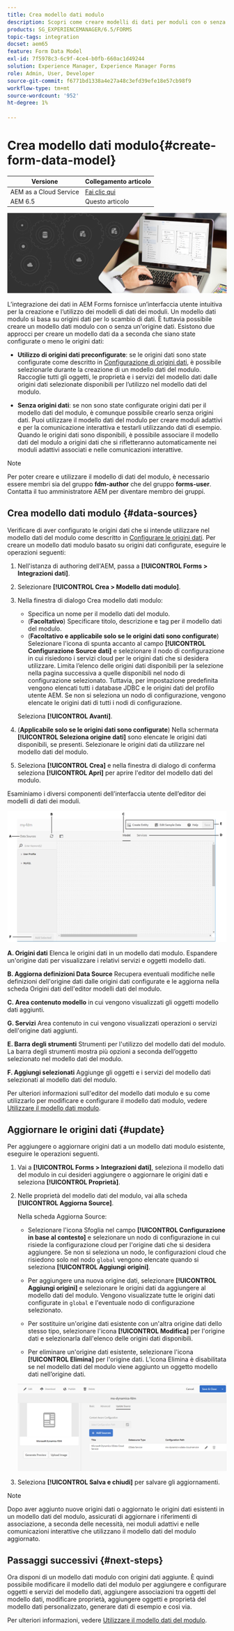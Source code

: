```yaml
---
title: Crea modello dati modulo
description: Scopri come creare modelli di dati per moduli con o senza origini dati configurate.
products: SG_EXPERIENCEMANAGER/6.5/FORMS
topic-tags: integration
docset: aem65
feature: Form Data Model
exl-id: 7f5978c3-6c9f-4ce4-b0fb-660ac1d49244
solution: Experience Manager, Experience Manager Forms
role: Admin, User, Developer
source-git-commit: f6771bd1338a4e27a48c3efd39efe18e57cb98f9
workflow-type: tm+mt
source-wordcount: '952'
ht-degree: 1%

---
```


# Crea modello dati modulo{#create-form-data-model}

| Versione | Collegamento articolo |
| -------- | ---------------------------- |
| AEM as a Cloud Service | [Fai clic qui](https://experienceleague.adobe.com/docs/experience-manager-cloud-service/content/forms/integrate/use-form-data-model/create-form-data-models.html) |
| AEM 6.5 | Questo articolo |


![immagine protagonista](do-not-localize/data-integration.png)

L’integrazione dei dati in AEM Forms fornisce un’interfaccia utente intuitiva per la creazione e l’utilizzo dei modelli di dati dei moduli. Un modello dati modulo si basa su origini dati per lo scambio di dati. È tuttavia possibile creare un modello dati modulo con o senza un&#39;origine dati. Esistono due approcci per creare un modello dati da a seconda che siano state configurate o meno le origini dati:

* **Utilizzo di origini dati preconfigurate**: se le origini dati sono state configurate come descritto in [Configurazione di origini dati](../../forms/using/configure-data-sources.md), è possibile selezionarle durante la creazione di un modello dati del modulo. Raccoglie tutti gli oggetti, le proprietà e i servizi del modello dati dalle origini dati selezionate disponibili per l’utilizzo nel modello dati del modulo.

* **Senza origini dati**: se non sono state configurate origini dati per il modello dati del modulo, è comunque possibile crearlo senza origini dati. Puoi utilizzare il modello dati del modulo per creare moduli adattivi e per la comunicazione interattiva e testarli utilizzando dati di esempio. Quando le origini dati sono disponibili, è possibile associare il modello dati del modulo a origini dati che si rifletteranno automaticamente nei moduli adattivi associati e nelle comunicazioni interattive.

>[!NOTE]
>
>Per poter creare e utilizzare il modello di dati del modulo, è necessario essere membri sia del gruppo **fdm-author** che del gruppo **forms-user**. Contatta il tuo amministratore AEM per diventare membro dei gruppi.

## Crea modello dati modulo {#data-sources}

Verificare di aver configurato le origini dati che si intende utilizzare nel modello dati del modulo come descritto in [Configurare le origini dati](../../forms/using/configure-data-sources.md). Per creare un modello dati modulo basato su origini dati configurate, eseguire le operazioni seguenti:

1. Nell&#39;istanza di authoring dell&#39;AEM, passa a **[!UICONTROL Forms > Integrazioni dati]**.
1. Selezionare **[!UICONTROL Crea > Modello dati modulo]**.
1. Nella finestra di dialogo Crea modello dati modulo:

   * Specifica un nome per il modello dati del modulo.
   * (**Facoltativo**) Specificare titolo, descrizione e tag per il modello dati del modulo.
   * (**Facoltativo e applicabile solo se le origini dati sono configurate**) Selezionare l&#39;icona di spunta accanto al campo **[!UICONTROL Configurazione Source dati]** e selezionare il nodo di configurazione in cui risiedono i servizi cloud per le origini dati che si desidera utilizzare. Limita l’elenco delle origini dati disponibili per la selezione nella pagina successiva a quelle disponibili nel nodo di configurazione selezionato. Tuttavia, per impostazione predefinita vengono elencati tutti i database JDBC e le origini dati del profilo utente AEM. Se non si seleziona un nodo di configurazione, vengono elencate le origini dati di tutti i nodi di configurazione.

   Seleziona **[!UICONTROL Avanti]**.

1. (**Applicabile solo se le origini dati sono configurate**) Nella schermata **[!UICONTROL Seleziona origine dati]** sono elencate le origini dati disponibili, se presenti. Selezionare le origini dati da utilizzare nel modello dati del modulo.
1. Seleziona **[!UICONTROL Crea]** e nella finestra di dialogo di conferma seleziona **[!UICONTROL Apri]** per aprire l&#39;editor del modello dati del modulo.

Esaminiamo i diversi componenti dell’interfaccia utente dell’editor dei modelli di dati dei moduli.

![Un modello di dati modulo con tre origini dati: un servizio RESTful, un profilo utente AEM e un RDBMS](assets/fdm-ui.png)

**A. Origini dati** Elenca le origini dati in un modello dati modulo. Espandere un&#39;origine dati per visualizzare i relativi servizi e oggetti modello dati.

**B. Aggiorna definizioni Data Source** Recupera eventuali modifiche nelle definizioni dell&#39;origine dati dalle origini dati configurate e le aggiorna nella scheda Origini dati dell&#39;editor modelli dati del modulo.

**C. Area contenuto modello** in cui vengono visualizzati gli oggetti modello dati aggiunti.

**G. Servizi** Area contenuto in cui vengono visualizzati operazioni o servizi dell&#39;origine dati aggiunti.

**E. Barra degli strumenti** Strumenti per l&#39;utilizzo del modello dati del modulo. La barra degli strumenti mostra più opzioni a seconda dell’oggetto selezionato nel modello dati del modulo.

**F. Aggiungi selezionati** Aggiunge gli oggetti e i servizi del modello dati selezionati al modello dati del modulo.

Per ulteriori informazioni sull&#39;editor del modello dati modulo e su come utilizzarlo per modificare e configurare il modello dati modulo, vedere [Utilizzare il modello dati modulo](../../forms/using/work-with-form-data-model.md).

## Aggiornare le origini dati {#update}

Per aggiungere o aggiornare origini dati a un modello dati modulo esistente, eseguire le operazioni seguenti.

1. Vai a **[!UICONTROL Forms > Integrazioni dati]**, seleziona il modello dati del modulo in cui desideri aggiungere o aggiornare le origini dati e seleziona **[!UICONTROL Proprietà]**.
1. Nelle proprietà del modello dati del modulo, vai alla scheda **[!UICONTROL Aggiorna Source]**.

   Nella scheda Aggiorna Source:

   * Selezionare l&#39;icona Sfoglia nel campo **[!UICONTROL Configurazione in base al contesto]** e selezionare un nodo di configurazione in cui risiede la configurazione cloud per l&#39;origine dati che si desidera aggiungere. Se non si seleziona un nodo, le configurazioni cloud che risiedono solo nel nodo `global` vengono elencate quando si seleziona **[!UICONTROL Aggiungi origini]**.

   * Per aggiungere una nuova origine dati, selezionare **[!UICONTROL Aggiungi origini]** e selezionare le origini dati da aggiungere al modello dati del modulo. Vengono visualizzate tutte le origini dati configurate in `global` e l&#39;eventuale nodo di configurazione selezionato.

   * Per sostituire un&#39;origine dati esistente con un&#39;altra origine dati dello stesso tipo, selezionare l&#39;icona **[!UICONTROL Modifica]** per l&#39;origine dati e selezionarla dall&#39;elenco delle origini dati disponibili.
   * Per eliminare un&#39;origine dati esistente, selezionare l&#39;icona **[!UICONTROL Elimina]** per l&#39;origine dati. L’icona Elimina è disabilitata se nel modello dati del modulo viene aggiunto un oggetto modello dati nell’origine dati.

   ![fdm-properties](assets/fdm-properties.png)

1. Seleziona **[!UICONTROL Salva e chiudi]** per salvare gli aggiornamenti.

>[!NOTE]
>
>Dopo aver aggiunto nuove origini dati o aggiornato le origini dati esistenti in un modello dati del modulo, assicurati di aggiornare i riferimenti di associazione, a seconda delle necessità, nei moduli adattivi e nelle comunicazioni interattive che utilizzano il modello dati del modulo aggiornato.

## Passaggi successivi {#next-steps}

Ora disponi di un modello dati modulo con origini dati aggiunte. È quindi possibile modificare il modello dati del modulo per aggiungere e configurare oggetti e servizi del modello dati, aggiungere associazioni tra oggetti del modello dati, modificare proprietà, aggiungere oggetti e proprietà del modello dati personalizzato, generare dati di esempio e così via.

Per ulteriori informazioni, vedere [Utilizzare il modello dati del modulo](../../forms/using/work-with-form-data-model.md).
